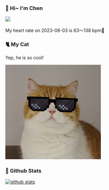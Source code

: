 ### 👋 Hi~ I'm Chen 

![](https://komarev.com/ghpvc/?username=z1cheng&style=flat)

My heart rate on 2023-08-03 is 63～138 bpm💖

### 🐈 My Cat
Yep, he is so cool!

<img src="/images/mycat.jpg" width="300px" />

### 🧐 Github Stats
[![github stats](https://github-readme-stats.vercel.app/api?username=z1cheng&show_icons=true&theme=default)](https://github.com/anuraghazra/github-readme-stats)

